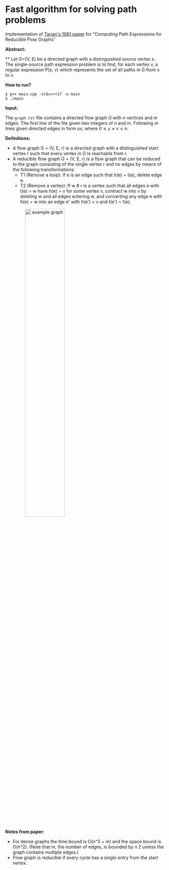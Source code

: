 # Fast algorithm for solving path problems
Implementation of [Tarjan's 1981 paper](https://dl.acm.org/doi/pdf/10.1145/322261.322273) for "Computing Path Expressions for Reducible Flow Graphs"

**Abstract:**

** Let G=(V, E) be a directed graph with a distinguished source vertex s. The single-source path expression problem is to find, for each vertex v, a regular expression P(s, v) which represents the set of all paths in G from s to v.

**How to run?**
```
$ g++ main.cpp -std=c++17 -o main
$ ./main
```

**Input:**

The `graph.txt` file contains a directed flow graph $G$ with $n$ vertices and $m$ edges. The first line of the file given two integers of $n$ and $m$. Following $m$ lines given directed edges in form $u v$, where $0 \le u \neq v \le n$.

**Definitions:**
- A flow graph G = (V, E, r) is a directed graph with a distinguished start vertex r such that every vertex in G Is reachable from r.
- A reducible flow graph G = (V, E, r) is a flow graph that can be reduced to the graph consisting of the single vertex r and no edges by means of the following transformations: 
  - T1 (Remove a loop): If e is an edge such that h(e) = t(e), delete edge e. 
  - T2 (Remove a vertex): If w # r is a vertex such that all edges e with t(e) = w have h(e) = v for some vertex v, contract w into v by deleting w and all edges entering w, and converting any edge e with h(e) = w into an edge e' with h(e') = v and t(e') = t(e).
<img src="https://github.com/KerimKochekov/Tarjan_path_problems/blob/main/bin/example_graph.png" width="50%" height="auto" style="text-align:center" alt="example graph">

**Notes from paper:**
- For dense graphs the time bound is O(n^3 + m) and the space bound is O(n^2). (Note that m, the number of edges, is bounded by n 2 unless the graph contains multiple edges.)
- Flow graph is reducible if every cycle has a single entry from the start vertex.
